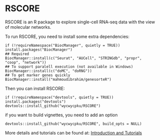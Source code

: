 # RSCORE
RSCORE is an R package to explore single-cell RNA-seq data with the view of molecular networks.

To run RSCORE, you need to install some extra dependencies:
```
if (!requireNamespace("BiocManager", quietly = TRUE)) install.packages("BiocManager")
## Required
BiocManager::install(c("Seurat", "AUCell", "STRINGdb", "propr", "coop", "network"))
## To support paralell execution (not available in Windows)
BiocManager::install(c("doMC", "doRNG"))
## To get marker genes quickly
BiocManager::install("mahmoudibrahim/genesorteR") 
```

Then you can install RSCORE:
```
if (!requireNamespace("devtools", quietly = TRUE)) install.packages("devtools")
devtools::install_github("wycwycpku/RSCORE")
```
if you want to build vignettes, you need to add an option
```
devtools::install_github("wycwycpku/RSCORE", build_opts = NULL)
```
More details and tutorials can be found at:
[Introduction and Tutorials](https://github.com/wycwycpku/RSCORE/blob/master/vignettes/RSCORE_Tutorials.Rmd)
	